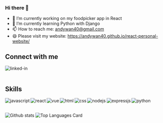 ### Hi there 👋
- 🔭 I’m currently working on my foodpicker app in React
- 🌱 I’m currently learning Python with Django
- 📫 How to reach me: andywan40@gmail.com
- 😄 Please visit my website: https://andywan40.github.io/react-personal-website/

## Connect with me
[<img align="left" alt="linked-in" src="https://img.shields.io/badge/linkedin-%230077B5.svg?&style=for-the-badge&logo=linkedin&logoColor=white" />](https://www.linkedin.com/in/and-wan)
<!-- [<img align="left" alt="instagram" src="https://img.shields.io/badge/facebook-%231877F2.svg?&style=for-the-badge&logo=instagram&logoColor=white" />]
(https://iglink) -->
<!-- [<img align="left" alt="twitter" src="https://img.shields.io/badge/twitter-%231DA1F2.svg?&style=for-the-badge&logo=twitter&logoColor=white" />](
otherlinks) -->
<br>
<br>

## Skills
<img align="left" alt="javascript" src="https://img.shields.io/badge/javascript-%23323330.svg?style=for-the-badge&logo=javascript&logoColor=%23F7DF1E" />
<img align="left" alt="react" src="https://img.shields.io/badge/react%20-%2320232a.svg?&style=for-the-badge&logo=react&logoColor=%2361DAFB" />
<img align="left" alt="vue" src="https://img.shields.io/badge/vuejs-%2335495e.svg?style=for-the-badge&logo=vue-dot-js&logoColor=%234FC08D" />
<img align="left" alt="html" src="https://img.shields.io/badge/html5-%23E34F26.svg?style=for-the-badge&logo=html5&logoColor=white" />
<img align="left" alt="css" src="https://img.shields.io/badge/css3-%231572B6.svg?style=for-the-badge&logo=css3&logoColor=white" />
<img align="left" alt="nodejs" src="https://img.shields.io/badge/node.js%20-%2343853D.svg?&style=for-the-badge&logo=node.js&logoColor=white" />
<img align="left" alt="expressjs" src="https://img.shields.io/badge/express.js-%23404d59.svg?style=for-the-badge&logo=express&logoColor=%2361DAFB" />
<img align="left" alt="python" src="https://img.shields.io/badge/python-%2314354C.svg?style=for-the-badge&logo=python&logoColor=white" />
<br>
<br>

![Github stats](https://github-readme-stats.vercel.app/api?username=andywan40&theme=highcontrast&show_icons=true&count_private=true)
![Top Languages Card](https://github-readme-stats.vercel.app/api/top-langs/?username=andywan40&layout=compact)

<!-- [![Repo name](https://github-readme-stats.vercel.app/api/pin/?username=andywan40&repo=WannaBuy&show_owner=true)](https://github.com/andywan40/WannaBuy)
[![Repo name](https://github-readme-stats.vercel.app/api/pin/?username=andywan40&repo=react-personal-website&show_owner=true)](https://github.com/andywan40/react-personal-website)
[![Repo name](https://github-readme-stats.vercel.app/api/pin/?username=andywan40&repo=react-personal-website-backend&show_owner=true)](https://github.com/andywan40/react-personal-website-backend)
[![Repo name](https://github-readme-stats.vercel.app/api/pin/?username=andywan40&repo=react-foodpicker-app&show_owner=true)](https://github.com/andywan40/react-foodpicker-app)
[![Repo name](https://github-readme-stats.vercel.app/api/pin/?username=andywan40&repo=react-foodpicker-app-backend&show_owner=true)](https://github.com/andywan40/react-foodpicker-app-backend) -->

<!--
**andywan40/andywan40** is a ✨ _special_ ✨ repository because its `README.md` (this file) appears on your GitHub profile.

Here are some ideas to get you started:

- 🔭 I’m currently working on ...
- 🌱 I’m currently learning ...
- 👯 I’m looking to collaborate on ...
- 🤔 I’m looking for help with ...
- 💬 Ask me about ...
- 📫 How to reach me: ...
- 😄 Pronouns: ...
- ⚡ Fun fact: ...
-->
